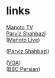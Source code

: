 # links
[Manoto TV](https://www.manototv.com/live/)<br/>
[Parviz Shahbazi](http://www.parvizshahbazi.com/)<br/>
(<a href="http://www.manototv.com/live/" target="_blank">Manoto Live</a>)<br/>

(<a href="http://www.parvizshahbazi.com/" target="_blank">Parviz Shahbazi</a>)<br/>

(<a href="http://ir.voanews.com/" target="_blank">VOA</a>)<br/>
(<a href="http://www.bbc.com/persian/" target="_blank">BBC Persian</a>)<br/>
